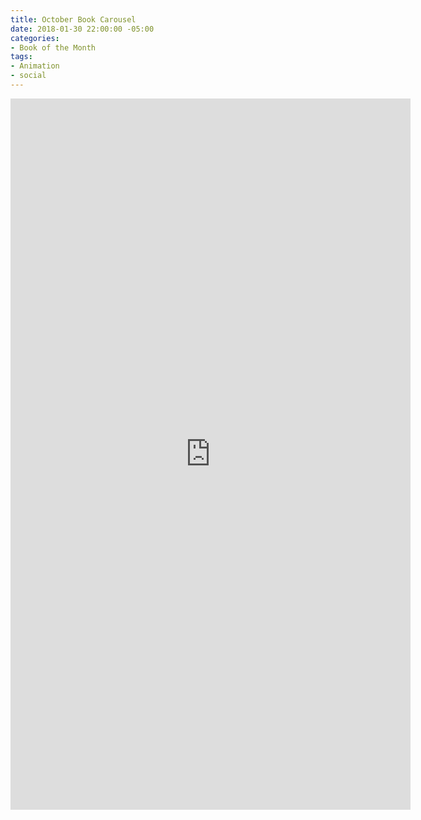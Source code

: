 ```yaml
---
title: October Book Carousel
date: 2018-01-30 22:00:00 -05:00
categories:
- Book of the Month
tags:
- Animation
- social
---
```


<div class="video-vertical">
	<iframe src="https://player.vimeo.com/video/253552296?&background=1&loop=1&autopause=0" width="640" height="1138" frameborder="0" webkitallowfullscreen mozallowfullscreen allowfullscreen></iframe>
</div>
